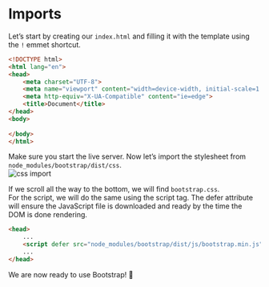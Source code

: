 # Imports
Let’s start by creating our `index.html` and filling it with the template using the `!` emmet shortcut.
<br/>
```html
<!DOCTYPE html>
<html lang="en">
<head>
    <meta charset="UTF-8">
    <meta name="viewport" content="width=device-width, initial-scale=1.0">
    <meta http-equiv="X-UA-Compatible" content="ie=edge">
    <title>Document</title>
</head>
<body>
    
</body>
</html>
```
Make sure you start the live server. Now let’s import the stylesheet from `node_modules/bootstrap/dist/css`.
<br/>
![css import](https://user-images.githubusercontent.com/18662979/155153308-d196441d-1363-4dbb-a248-42eb02146a0d.png)

If we scroll all the way to the bottom, we will find `bootstrap.css`.
<br/>
For the script, we will do the same using the script tag. The defer attribute will ensure the JavaScript file is downloaded and ready by the time the DOM is done rendering.

```html
<head>
    ...
    <script defer src="node_modules/bootstrap/dist/js/bootstrap.min.js"></script>
    ...
</head>
```
We are now ready to use Bootstrap! 🎉
<br/>